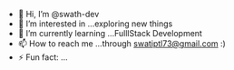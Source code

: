 - 👋 Hi, I’m @swath-dev
- 👀 I’m interested in ...exploring new things
- 🌱 I’m currently learning ...FulllStack Development
- 📫 How to reach me ...through swatiptl73@gmail.com :)
- ⚡ Fun fact: ...

<!---
swath-dev/swath-dev is a ✨ special ✨ repository because its `README.md` (this file) appears on your GitHub profile.
You can click the Preview link to take a look at your changes.
--->
